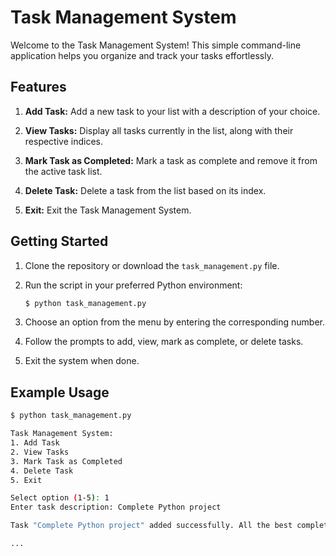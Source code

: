 # Task Management System

Welcome to the Task Management System! This simple command-line application helps you organize and track your tasks effortlessly.

## Features

1. **Add Task:** Add a new task to your list with a description of your choice.

2. **View Tasks:** Display all tasks currently in the list, along with their respective indices.

3. **Mark Task as Completed:** Mark a task as complete and remove it from the active task list.

4. **Delete Task:** Delete a task from the list based on its index.

5. **Exit:** Exit the Task Management System.

## Getting Started

1. Clone the repository or download the `task_management.py` file.

2. Run the script in your preferred Python environment:

    ```bash
    $ python task_management.py
    ```

3. Choose an option from the menu by entering the corresponding number.

4. Follow the prompts to add, view, mark as complete, or delete tasks.

5. Exit the system when done.

## Example Usage

```bash
$ python task_management.py

Task Management System:
1. Add Task
2. View Tasks
3. Mark Task as Completed
4. Delete Task
5. Exit

Select option (1-5): 1
Enter task description: Complete Python project

Task "Complete Python project" added successfully. All the best completing it.

...

